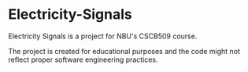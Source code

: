 # Electricity-Signals

Electricity Signals is a project for NBU's CSCB509 course. 

The project is created for educational purposes and the code might not reflect proper software engineering practices.
